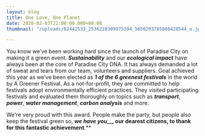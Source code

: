 ```yaml
---
layout: blog
title: One Love, One Planet
date: 2020-02-03T22:00:00.000+00:00
thumbnail: "/uploads/82442533_2536228309975394_5650293785880428544_o.jpg"

---
```

You know we’ve been working hard since the launch of Paradise City on making it a green event. **_Sustainability_** and our **_ecological impact_** have always been at the core of Paradise City DNA. It has always demanded a lot of sweat and tears from our team, volunteers and suppliers. Goal achieved this year as we’ve been elected as **_1 of the 6 greenest festivals_** in the world by A Greener Festival. As a not-for-profit, they are committed to help festivals adopt environmentally efficient practices. They visited participating festivals and evaluated them thoroughly on topics such as **_transport_**, **_power_**, **_water management_**, **_carbon analysis_** and more.

We're very proud with this award. People make the party, but people also keep the festival green so, **_we have you___, our dearest citizens, to thank for this fantastic achievement**_._**